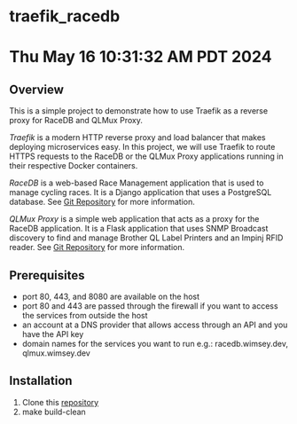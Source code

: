 # traefik_racedb
# Thu May 16 10:31:32 AM PDT 2024

## Overview

This is a simple project to demonstrate how to use Traefik as a reverse proxy for RaceDB and QLMux Proxy.

*Traefik* is a modern HTTP reverse proxy and load balancer that makes deploying microservices easy. In this project, we will use Traefik to
route HTTPS requests to the RaceDB or the QLMux Proxy applications running in their respective Docker containers.

*RaceDB* is a web-based Race Management application that is used to manage cycling races. It is a Django application that uses a PostgreSQL database.
See [Git Repository](https://github.com/esitarski/RaceDB) for more information.

*QLMux Proxy* is a simple web application that acts as a proxy for the RaceDB application. It is a Flask application that uses SNMP Broadcast
discovery to find and manage Brother QL Label Printers and an Impinj RFID reader. See [Git Repository](git@github.com:stuartlynne/qlmux_proxy.git) for more information.


## Prerequisites

- port 80, 443, and 8080 are available on the host
- port 80 and 443 are passed through the firewall if you want to access the services from outside the host
- an account at a DNS provider that allows access through an API and you have the API key
- domain names for the services you want to run e.g.: racedb.wimsey.dev, qlmux.wimsey.dev

## Installation

1. Clone this [repository](git@github.com:stuartlynne/traefik_racedb.git)
2. make build-clean




